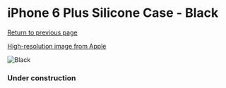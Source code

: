 # iPhone 6 Plus Silicone Case - Black

[Return to previous page](/iphone_6)

[High-resolution image from Apple](https://store.storeimages.cdn-apple.com/8756/as-images.apple.com/is/MGR92?wid=4500&hei=4500&fmt=png)

<div style="width: 384px"><img src="/everypreview/MGR92.png" alt="Black"></div>

### Under construction
